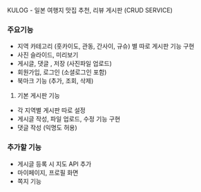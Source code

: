 


KULOG - 일본 여행지 맛집 추천, 리뷰 게시판 (CRUD SERVICE)

### 주요기능 ###
- 지역 카테고리 (훗카이도, 관동, 간사이, 규슈) 별 따로 게시판 기능 구현
- 사진 슬라이드, 미리보기 
- 게시글, 댓글 , 저장 (사진파일 업로드)
- 회원가입, 로그인 (소셜로그인 포함)
- 북마크 기능 (추가, 조회, 삭제)



1. 기본 게시판 기능
- 각 지역별 게시판 따로 설정
- 게시글 작성, 파일 업로드, 수정 기능 구현
- 댓글 작성 (익명도 허용)












### 추가할 기능 ###
- 게시글 등록 시 지도 API 추가 
- 마이페이지, 프로필 화면
- 쪽지 기능






